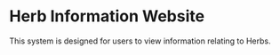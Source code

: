 # Herb Information Website
This system is designed for users to view information relating to Herbs.
